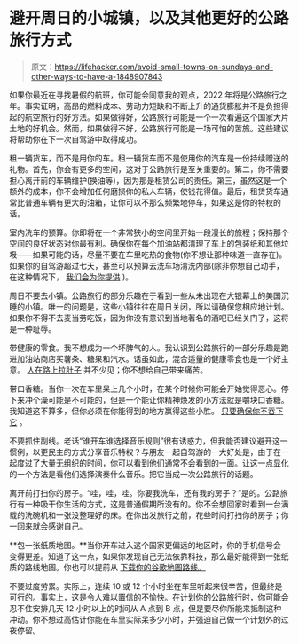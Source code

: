 # 避开周日的小城镇，以及其他更好的公路旅行方式

> 原文：<https://lifehacker.com/avoid-small-towns-on-sundays-and-other-ways-to-have-a-1848907843>

如果你最近在寻找暑假的航班，你可能会同意我的观点，2022 年将是公路旅行之年。事实证明，高昂的燃料成本、劳动力短缺和不断上升的通货膨胀并不是负担得起的航空旅行的好方法。如果做得好，公路旅行可能是一个一次看遍这个国家大片土地的好机会。然而，如果做得不好，公路旅行可能是一场可怕的苦旅。这些建议将帮助你在下一次自驾游中取得成功。



租一辆货车，而不是用你的车。租一辆货车而不是使用你的汽车是一份持续赠送的礼物。首先，你会有更多的空间，这对于公路旅行是至关重要的。第二，你不需要担心离开前的车辆维护(换油等)，因为那是租赁公司的责任。第三，虽然这是一个额外的成本，你不会增加任何磨损你的私人车辆，使钱花得值。最后，租赁货车通常比普通车辆有更大的油箱，让你可以不那么频繁地停车，如果这是你的特权的话。

室内洗车的预算。你即将在一个非常狭小的空间里开始一段漫长的旅程；保持那个空间的良好状态对你最有利。确保你在每个加油站都清理了车上的包装纸和其他垃圾——如果可能的话，尽量不要在车里吃热的食物(你不想让那种味道一直存在)。如果你的自驾游超过七天，甚至可以预算去洗车场清洗内部(除非你想自己动手，在这种情况下， [我们会为你提供](https://lifehacker.com/use-a-paint-brush-and-baby-wipes-to-clean-your-cars-int-1835620927) )。

周日不要去小镇。公路旅行的部分乐趣在于看到一些从未出现在大银幕上的美国沉睡的小镇。唯一的问题是，这些小镇往往在周日关闭，所以请确保您相应地计划。如果你不得不去麦当劳吃饭，因为你没有意识到当地著名的酒吧已经关门了，这将是一种耻辱。

带健康的零食。我不想成为一个坏脾气的人。我认识到公路旅行的一部分乐趣是跑进加油站商店买薯条、糖果和汽水。话虽如此，混合适量的健康零食也是一个好主意。 [人在路上拉肚子](https://lifehacker.com/how-to-poop-when-you-re-traveling-1823690140) 并不少见；你不想给自己带来痛苦。

带口香糖。当你一次在车里呆上几个小时，在某个时候你可能会开始觉得恶心。停下来冲个澡可能是不可能的，但是一个能让你精神焕发的小方法就是嚼块口香糖。我知道这不算多，但你必须在你能得到的地方赢得这些小胜。 [只要确保你不吞下它](https://lifehacker.com/the-real-reason-you-shouldnt-swallow-your-gum-1844883836) 。

不要抓住副线。老话“谁开车谁选择音乐规则”很有诱惑力，但我能否建议避开这一惯例，以更民主的方式分享音乐特权？与朋友一起自驾游的一大好处是，由于在一起度过了大量无组织的时间，你可以看到他们通常不会看到的一面。让这一点显化的一个方法是看他们选择演奏什么音乐。把它当成一次公路旅行的话题。

离开前打扫你的房子。“哇，哇，哇。你要我洗车，还有我的房子？”是的。公路旅行有一种吸干你生活的方式，这是普通假期所没有的。你不会想回家时看到一台满载的洗碗机和一张没整理好的床。在你出发旅行之前，花些时间打扫你的房子；你一回来就会感谢自己。

**包一张纸质地图。**当你开车进入这个国家更偏远的地区时，你的手机信号会变得更差。知道了这一点，如果你发现自己无法依靠科技，那么最好能得到一张纸质的路线地图。你也可以提前从 [下载你的谷歌地图路线。](https://lifehacker.com/how-to-download-your-google-maps-directions-before-driv-1847765537)

不要过度劳累。实际上，连续 10 或 12 个小时坐在车里听起来很辛苦，但最终是可行的。事实上，这是令人难以置信的不愉快。在计划你的公路旅行时，你可能会忍不住安排几天 12 小时以上的时间从 A 点到 B 点，但是要尽你所能来抵制这种冲动。你不想过高估计你能在车里实际呆多少小时，并强迫自己做一个计划外的过夜停留。